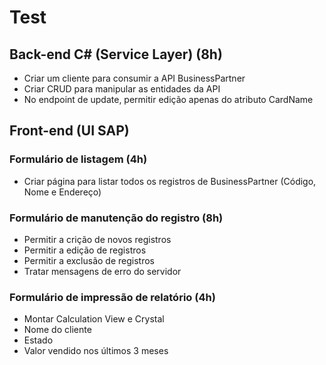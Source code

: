 # Test

## Back-end C# (Service Layer) (8h)
- Criar um cliente para consumir a API BusinessPartner
- Criar CRUD para manipular as entidades da API
- No endpoint de update, permitir edição apenas do atributo CardName

## Front-end (UI SAP) 
### Formulário de listagem (4h)
- Criar página para listar todos os registros de BusinessPartner (Código, Nome e Endereço)

### Formulário de manutenção do registro (8h)
- Permitir a crição de novos registros
- Permitir a edição de registros
- Permitir a exclusão de registros
- Tratar mensagens de erro do servidor

### Formulário de impressão de relatório (4h)
- Montar Calculation View e Crystal
- Nome do cliente
- Estado
- Valor vendido nos últimos 3 meses
